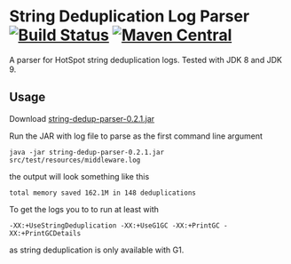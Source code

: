 String Deduplication Log Parser [![Build Status](https://travis-ci.org/marschall/string-dedup-parser.svg?branch=master)](https://travis-ci.org/marschall/string-dedup-parser) [![Maven Central](https://maven-badges.herokuapp.com/maven-central/com.github.marschall/string-dedup-parser/badge.svg)](https://maven-badges.herokuapp.com/maven-central/com.github.marschall/string-dedup-parser)
===============================

A parser for HotSpot string deduplication logs. Tested with JDK 8 and JDK 9.

Usage
-----

Download [string-dedup-parser-0.2.1.jar](https://search.maven.org/remotecontent?filepath=com/github/marschall/string-dedup-parser/0.2.1/string-dedup-parser-0.2.1.jar)

Run the JAR with log file to parse as the first command line argument

```
java -jar string-dedup-parser-0.2.1.jar src/test/resources/middleware.log
```

the output will look something like this

```
total memory saved 162.1M in 148 deduplications
```

To get the logs you to to run at least with

```
-XX:+UseStringDeduplication -XX:+UseG1GC -XX:+PrintGC -XX:+PrintGCDetails
```

as string deduplication is only available with G1.

